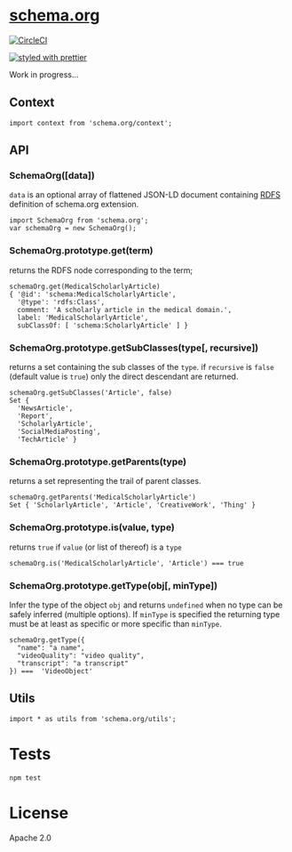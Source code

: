 [schema.org](http://schema.org)
===============================

[![CircleCI](https://circleci.com/gh/scienceai/schema.org.svg?style=svg)](https://circleci.com/gh/scienceai/schema.org)

[![styled with prettier](https://img.shields.io/badge/styled_with-prettier-ff69b4.svg)](https://github.com/prettier/prettier)

Work in progress...

## Context

```
import context from 'schema.org/context';
```

## API

### SchemaOrg([data])

`data` is an optional array of flattened JSON-LD document containing
[RDFS](https://www.w3.org/TR/rdf-schema/) definition of schema.org
extension.

```
import SchemaOrg from 'schema.org';
var schemaOrg = new SchemaOrg();
```

### SchemaOrg.prototype.get(term)

returns the RDFS node corresponding to the term;

```
schemaOrg.get(MedicalScholarlyArticle)
{ '@id': 'schema:MedicalScholarlyArticle',
  '@type': 'rdfs:Class',
  comment: 'A scholarly article in the medical domain.',
  label: 'MedicalScholarlyArticle',
  subClassOf: [ 'schema:ScholarlyArticle' ] }
```

### SchemaOrg.prototype.getSubClasses(type[, recursive])

returns a set containing the sub classes of the `type`. if `recursive`
is `false` (default value is `true`) only the direct descendant are
returned.

```
schemaOrg.getSubClasses('Article', false)
Set {
  'NewsArticle',
  'Report',
  'ScholarlyArticle',
  'SocialMediaPosting',
  'TechArticle' }
```

### SchemaOrg.prototype.getParents(type)

returns a set representing the trail of parent classes.

```
schemaOrg.getParents('MedicalScholarlyArticle')
Set { 'ScholarlyArticle', 'Article', 'CreativeWork', 'Thing' }
```

### SchemaOrg.prototype.is(value, type)

returns `true` if `value` (or list of thereof) is a `type`

```
schemaOrg.is('MedicalScholarlyArticle', 'Article') === true
```

### SchemaOrg.prototype.getType(obj[, minType])

Infer the type of the object `obj` and returns `undefined` when no
type can be safely inferred (multiple options). If `minType` is
specified the returning type must be at least as specific or more
specific than `minType`.

```
schemaOrg.getType({
  "name": "a name",
  "videoQuality": "video quality",
  "transcript": "a transcript"
}) ===  'VideoObject'
```


## Utils

```
import * as utils from 'schema.org/utils';
```



Tests
=====

    npm test


License
=======

Apache 2.0
